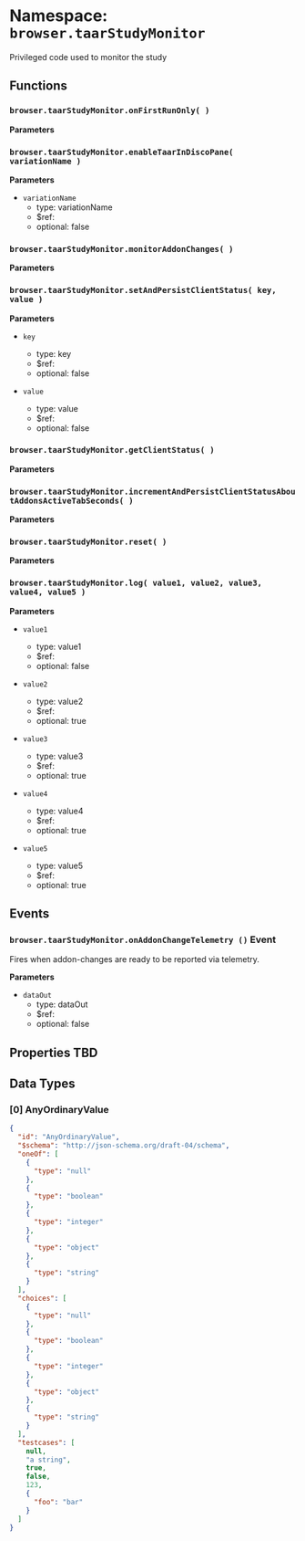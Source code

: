 # Namespace: `browser.taarStudyMonitor`

Privileged code used to monitor the study

## Functions

### `browser.taarStudyMonitor.onFirstRunOnly( )`

**Parameters**

### `browser.taarStudyMonitor.enableTaarInDiscoPane( variationName )`

**Parameters**

* `variationName`
  * type: variationName
  * $ref:
  * optional: false

### `browser.taarStudyMonitor.monitorAddonChanges( )`

**Parameters**

### `browser.taarStudyMonitor.setAndPersistClientStatus( key, value )`

**Parameters**

* `key`

  * type: key
  * $ref:
  * optional: false

* `value`
  * type: value
  * $ref:
  * optional: false

### `browser.taarStudyMonitor.getClientStatus( )`

**Parameters**

### `browser.taarStudyMonitor.incrementAndPersistClientStatusAboutAddonsActiveTabSeconds( )`

**Parameters**

### `browser.taarStudyMonitor.reset( )`

**Parameters**

### `browser.taarStudyMonitor.log( value1, value2, value3, value4, value5 )`

**Parameters**

* `value1`

  * type: value1
  * $ref:
  * optional: false

* `value2`

  * type: value2
  * $ref:
  * optional: true

* `value3`

  * type: value3
  * $ref:
  * optional: true

* `value4`

  * type: value4
  * $ref:
  * optional: true

* `value5`
  * type: value5
  * $ref:
  * optional: true

## Events

### `browser.taarStudyMonitor.onAddonChangeTelemetry ()` Event

Fires when addon-changes are ready to be reported via telemetry.

**Parameters**

* `dataOut`
  * type: dataOut
  * $ref:
  * optional: false

## Properties TBD

## Data Types

### [0] AnyOrdinaryValue

```json
{
  "id": "AnyOrdinaryValue",
  "$schema": "http://json-schema.org/draft-04/schema",
  "oneOf": [
    {
      "type": "null"
    },
    {
      "type": "boolean"
    },
    {
      "type": "integer"
    },
    {
      "type": "object"
    },
    {
      "type": "string"
    }
  ],
  "choices": [
    {
      "type": "null"
    },
    {
      "type": "boolean"
    },
    {
      "type": "integer"
    },
    {
      "type": "object"
    },
    {
      "type": "string"
    }
  ],
  "testcases": [
    null,
    "a string",
    true,
    false,
    123,
    {
      "foo": "bar"
    }
  ]
}
```
